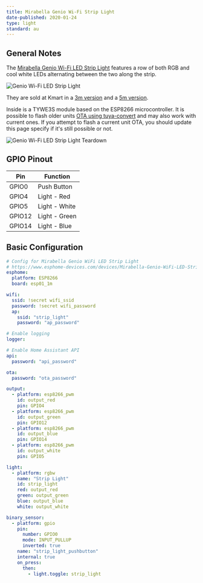 ```yaml
---
title: Mirabella Genio Wi-Fi Strip Light
date-published: 2020-01-24
type: light
standard: au
---
```


## General Notes

The [Mirabella Genio Wi-Fi LED Strip Light](https://www.mirabellagenio.com.au/product-range/mirabella-genio-wi-fi-led-3-metre-strip-light/) features a row of both RGB and cool white LEDs alternating between the two along the strip.

![Genio Wi-Fi LED Strip Light](/Mirabella-Genio-WiFi-LED-Strip-Light.jpg "Genio Wi-Fi LED Strip Light")

They are sold at Kmart in a [3m version](https://www.kmart.com.au/product/mirabella-genio-wi-fi-led-strip-light/2622813) and a [5m version](https://www.kmart.com.au/product/mirabella-genio-wi-fi-led-strip-light/2754878).

Inside is a TYWE3S module based on the ESP8266 microcontroller. It is possible to flash older units [OTA using tuya-convert](/guides/tuya-convert/) and may also work with current ones. If you attempt to flash a current unit OTA, you should update this page specify if it's still possible or not.

![Genio Wi-Fi LED Strip Light Teardown](/Mirabella-Genio-WiFi-LED-Strip-Light_Teardown.jpg "Genio Wi-Fi LED Strip Light Teardown")

## GPIO Pinout

| Pin    | Function      |
| ------ | ------------- |
| GPIO0  | Push Button   |
| GPIO4  | Light - Red   |
| GPIO5  | Light - White |
| GPIO12 | Light - Green |
| GPIO14 | Light - Blue  |

## Basic Configuration

```yaml
# Config for Mirabella Genio WiFi LED Strip Light
# https://www.esphome-devices.com/devices/Mirabella-Genio-WiFi-LED-Strip-Light/
esphome:
  platform: ESP8266
  board: esp01_1m

wifi:
  ssid: !secret wifi_ssid
  password: !secret wifi_password
  ap:
    ssid: "strip_light"
    password: "ap_password"

# Enable logging
logger:

# Enable Home Assistant API
api:
  password: "api_password"

ota:
  password: "ota_password"

output:
  - platform: esp8266_pwm
    id: output_red
    pin: GPIO4
  - platform: esp8266_pwm
    id: output_green
    pin: GPIO12
  - platform: esp8266_pwm
    id: output_blue
    pin: GPIO14
  - platform: esp8266_pwm
    id: output_white
    pin: GPIO5

light:
  - platform: rgbw
    name: "Strip Light"
    id: strip_light
    red: output_red
    green: output_green
    blue: output_blue
    white: output_white

binary_sensor:
  - platform: gpio
    pin:
      number: GPIO0
      mode: INPUT_PULLUP
      inverted: true
    name: "strip_light_pushbutton"
    internal: true
    on_press:
      then:
        - light.toggle: strip_light
```
